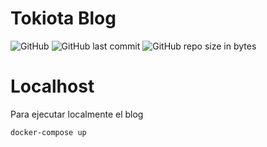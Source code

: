 # Tokiota Blog

![GitHub](https://img.shields.io/github/license/tokiota/tokiota.github.io.svg)
![GitHub last commit](https://img.shields.io/github/last-commit/tokiota/tokiota.github.io.svg)
![GitHub repo size in bytes](https://img.shields.io/github/repo-size/tokiota/tokiota.github.io.svg)

# Localhost
Para ejecutar localmente el blog 
```
docker-compose up 
``` 

